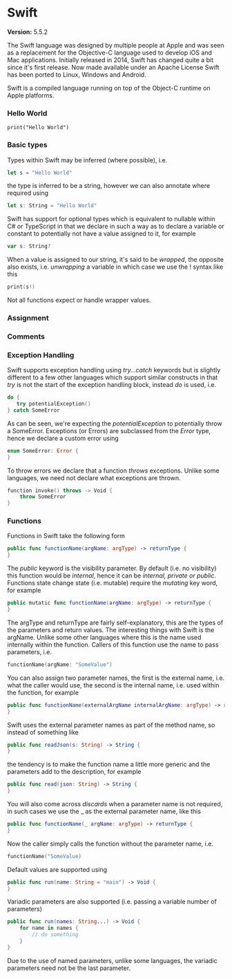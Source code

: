 # Swift

**Version:** 5.5.2

The Swift language was designed by multiple people at Apple and was seen as a replacement for the Objective-C language used to develop iOS and Mac applications. Initially released in 2014, Swift has changed quite a bit since it's first release. Now made available under an Apache License Swift has been ported to Linux, Windows and Android.

Swift is a compiled language running on top of the Object-C runtime on Apple platforms.

### Hello World

```
print("Hello World")
```

### Basic types

Types within Swift may be inferred (where possible), i.e. 

```swift
let s = "Hello World"
```

the type is inferred to be a string, however we can also annotate where required using

```swift
let s: String = "Hello World"
```

Swift has support for optional types which is equivalent to nullable within C# or TypeScript in that we declare in such a way as to declare a variable or constant to potentially not have a value assigned to it, for example

```swift
var s: String?
```

When a value is assigned to our string, it's said to be _wrapped_, the opposite also exists, i.e. _unwrapping_ a variable in which case we use the ! syntax like this

```swift
print(s!)
```

Not all functions expect or handle wrapper values.

### Assignment

### Comments

### Exception Handling

Swift supports exception handling using <em>try...catch</em> keywords but is slightly different to a few other languages which support similar constructs in that <em>try</em> is not the start of the exception handling block, instead <em>do</em> is used, i.e.

```swift
do {
   try potentialException()
} catch SomeError
```

As can be seen, we're expecting the <em>potentialException</em> to potentially throw a SomeError. Exceptions (or Errors) are subclassed from the <em>Error</em> type, hence we declare a custom error using

```swift
enum SomeError: Error {    
}
```

To throw errors we declare that a function <em>throws</em> exceptions. Unlike some languages, we need not declare what exceptions are thrown.

```swift
function invoke() throws -> Void {
    throw SomeError
}
```

### Functions

Functions in Swift take the following form

```swift
public func functionName(argName: argType) -> returnType {    
}
```

The <em>public</em> keyword is the visibility parameter. By default (i.e. no visibility) this function would be <em>internal</em>, hence it can be <em>internal, private or public</em>. Functions state change state (i.e. mutable) require the <em>mutating</em> key word, for example

```swift
public mutatic func functionName(argName: argType) -> returnType {    
}
```

The argType and returnType are fairly self-explanatory, this are the types of the parameters and return values. The interesting things with Swift is the argName. Unlike some other languages where this is the name used internally within the function. Callers of this function use the name to pass parameters, i.e.

```swift
functionName(argName: "SomeValue")
```

You can also assign two parameter names, the first is the external name, i.e. what the caller would use, the second is the internal name, i.e. used within the function, for example

```swift
public func functionName(externalArgName internalArgName: argType) -> returnType {    
}
```

Swift uses the external parameter names as part of the method name, so instead of something like

```swift
public func readJson(s: String) -> String {    
}
```

the tendency is to make the function name a little more generic and the parameters add to the description, for example

```swift
public func read(json: String) -> String {    
}
```

You will also come across <em>discards</em> when a parameter name is not required, in such cases we use the _ as the external parameter name, like this

```swift
public func functionName(_ argName: argType) -> returnType {    
}
```

Now the caller simply calls the function without the parameter name, i.e. 

```swift
functionName("SomeValue)
```

Default values are supported using

```swift
public func run(name: String = "main") -> Void {    
}
```

Variadic parameters are also supported (i.e. passing a variable number of parameters)

```swift
public func run(names: String...) -> Void {    
    for name in names {
        // do something
    }
}
```

Due to the use of named parameters, unlike some languages, the variadic parameters need not be the last parameter.